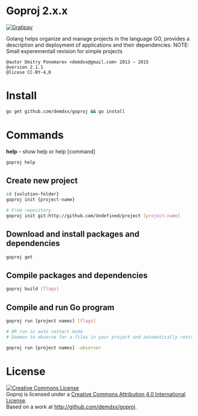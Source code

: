 Goproj 2.x.x
============

[![Gratipay](http://img.shields.io/gratipay/demdxx.svg)](https://gratipay.com/demdxx/)

Golang helps organize and manage projects in the language GO, provides a description and deployment of applications and their dependencies.
NOTE: Small experementall revision for simple projects

    @autor Dmitry Ponomarev <demdxx@gmail.com> 2013 – 2015
    @version 2.1.1
    @licese CC-BY-4,0

Install
=======

```sh
go get github.com/demdxx/goproj && go install
```

Commands
========

**help** – show help or help [command]

```sh
goproj help
```

Create new project
------------------

```sh
cd {solution-folder}
goproj init {project-name}

# From repository
goproj init git:http://github.com/Undefined/project [project-name]
```

Download and install packages and dependencies
----------------------------------------------

```sh
goproj get
```

Compile packages and dependencies
---------------------------------

```sh
goproj build [flags]
```

Compile and run Go program
--------------------------

```sh
goproj run [project names] [flags]

# OR run in auto restart mode
# Daemon to observe for a files in your project and automatically restart current command

goproj run [project names] -observer
```

License
=======

<a rel="license" href="http://creativecommons.org/licenses/by/4.0/"><img alt="Creative Commons License" style="border-width:0" src="http://i.creativecommons.org/l/by/4.0/88x31.png" /></a><br /><span xmlns:dct="http://purl.org/dc/terms/" property="dct:title">Goproj</span> is licensed under a <a rel="license" href="http://creativecommons.org/licenses/by/4.0/">Creative Commons Attribution 4.0 International License</a>.<br />Based on a work at <a xmlns:dct="http://purl.org/dc/terms/" href="http://github.com/demdxx/goproj" rel="dct:source">http://github.com/demdxx/goproj</a>.
